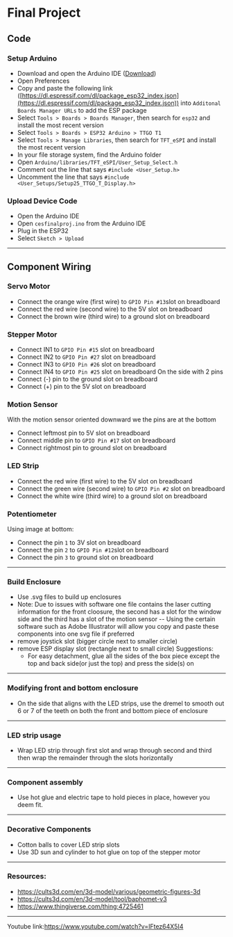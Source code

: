 # Final Project

## Code

### Setup Arduino

- Download and open the Arduino IDE ([Download](https://www.arduino.cc/en/software))
- Open Preferences 
- Copy and paste the following link ([https://dl.espressif.com/dl/package_esp32_index.json](https://dl.espressif.com/dl/package_esp32_index.json)) into `Additonal Boards Manager URLs` to add the ESP package
- Select `Tools > Boards > Boards Manager`, then search for `esp32` and install the most recent version
- Select `Tools > Boards > ESP32 Arduino > TTGO T1`
- Select `Tools > Manage Libraries`, then search for `TFT_eSPI` and install the most recent version
- In your file storage system, find the Arduino folder
- Open `Arduino/libraries/TFT_eSPI/User_Setup_Select.h`
- Comment out the line that says `#include <User_Setup.h>`
- Uncomment the line that says `#include <User_Setups/Setup25_TTGO_T_Display.h>` 
### Upload Device Code
- Open the Arduino IDE
- Open `cesfinalproj.ino` from the Arduino IDE
- Plug in the ESP32
- Select `Sketch > Upload`
---
## Component Wiring
### Servo Motor
- Connect the orange wire (first wire) to `GPIO Pin #13`slot on breadboard
- Connect the red wire (second wire) to the 5V slot on breadboard
- Connect the brown wire (third wire) to a ground slot on breadboard
### Stepper Motor
- Connect IN1 to `GPIO Pin #15` slot on breadboard
- Connect IN2 to `GPIO Pin #27` slot on breadboard
- Connect IN3 to `GPIO Pin #26` slot on breadboard
- Connect IN4 to `GPIO Pin #25` slot on breadboard
On the side with 2 pins
- Connect (-) pin to the ground slot on breadboard
- Connect (+) pin to the 5V slot on breadboard
### Motion Sensor
With the motion sensor oriented downward we the pins are at the bottom
- Connect leftmost pin to 5V slot on breadboard
- Connect middle pin to `GPIO Pin #17` slot on breadboard
- Connect rightmost pin to ground slot on breadboard
### LED Strip
- Connect the red wire (first wire) to  the 5V slot on breadboard
- Connect the green wire (second wire) to `GPIO Pin #2` slot on breadboard
- Connect the white wire (third wire) to a ground slot on breadboard
### Potentiometer
Using image at bottom:
- Connect the pin `1` to 3V slot on breadboard
- Connect the pin `2` to `GPIO Pin #12`slot on breadboard
- Connect the pin `3` to ground slot on breadboard
---
### Build Enclosure
- Use .svg files to build up enclosures
- Note: Due to issues with software one file contains the laser cutting information for the front cloosure, the second has a slot for the window side and the third has a slot of the motion sensor
-- Using the certain software such as Adobe Illustrator will allow you copy and paste these components into one svg file if preferred
- remove joystick slot (bigger circle next to smaller circle)
- remove ESP display slot (rectangle next to small circle)
  Suggestions:
    - For easy detachment, glue all the sides of the box piece except the top and back side(or just the top) and press the side(s) on
---
### Modifying front and bottom enclosure
- On the side that aligns with the LED strips, use the dremel to smooth out 6 or 7 of the teeth on both the front and bottom piece of enclosure
---
### LED strip usage
- Wrap LED strip through first slot and wrap through second and third then wrap the remainder through the slots horizontally
---
### Component assembly
- Use hot glue and electric tape to hold pieces in place, however you deem fit.
---
### Decorative Components
- Cotton balls to cover LED strip slots
- Use 3D sun and cylinder to hot glue on top of the stepper motor
---
### Resources:
- https://cults3d.com/en/3d-model/various/geometric-figures-3d
- https://cults3d.com/en/3d-model/tool/baphomet-v3
- https://www.thingiverse.com/thing:4725461
---
Youtube link:https://www.youtube.com/watch?v=IFtez64X5I4
